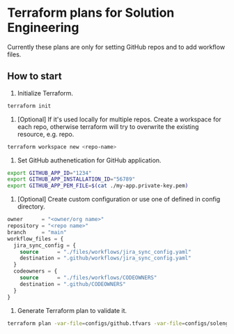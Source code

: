 # Terraform plans for Solution Engineering

Currently these plans are only for setting GitHub repos and to add workflow files.

## How to start

1. Initialize Terraform.

```bash
terraform init
```

1. [Optional] If it's used locally for multiple repos. Create a workspace for each repo, otherwise terraform will try to overwrite the existing resource, e.g. repo.

```bash
terraform workspace new <repo-name>
```

1. Set GitHub authenetication for GitHub application.
```bash
export GITHUB_APP_ID="1234"
export GITHUB_APP_INSTALLATION_ID="56789"
export GITHUB_APP_PEM_FILE=$(cat ./my-app.private-key.pem)
```

1. [Optional] Create custom configuration or use one of defined in config directory.

```tfvars
owner      = "<owner/org name>"
repository = "<repo name>"
branch     = "main"
workflow_files = {
  jira_sync_config = {
    source      = "./files/workflows/jira_sync_config.yaml"
    destination = ".github/workflows/jira_sync_config.yaml"
  }
  codeowners = {
    source      = "./files/workflows/CODEOWNERS"
    destination = ".github/CODEOWNERS"
  }
}
```

1. Generate Terraform plan to validate it.

```bash
terraform plan -var-file=configs/github.tfvars -var-file=configs/soleng-tf-test-repo.tfvars
```
